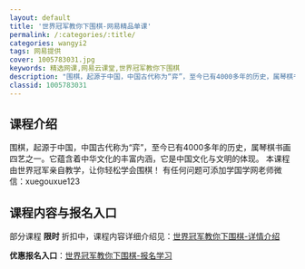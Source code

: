 ```yaml
---
layout: default
title: '世界冠军教你下围棋-网易精品单课'
permalink: /:categories/:title/
categories: wangyi2
tags: 网易提供
cover: 1005783031.jpg
keywords: 精选网课,网易云课堂,世界冠军教你下围棋
description: "围棋，起源于中国，中国古代称为“弈”，至今已有4000多年的历史，属琴棋书画四艺之一。它蕴含着中华文化的丰富内涵，它是中国文化与文明的体现。本课程由世界冠军亲自教学，让你轻松学会围棋！有任何"
classid: 1005783031
---
```


## 课程介绍

围棋，起源于中国，中国古代称为“弈”，至今已有4000多年的历史，属琴棋书画四艺之一。它蕴含着中华文化的丰富内涵，它是中国文化与文明的体现。
本课程由世界冠军亲自教学，让你轻松学会围棋！
有任何问题可添加学国学网老师微信：xuegouxue123

## 课程内容与报名入口

部分课程 **限时** 折扣中，课程内容详细介绍见：[世界冠军教你下围棋-详情介绍](https://study.163.com/course/introduction/1005783031.htm?share=1&shareId=1025206652&utm_campaign=share&utm_medium=iphoneShare&utm_source=&utm_u=1025206652)

**优惠报名入口**：[世界冠军教你下围棋-报名学习](https://study.163.com/course/introduction/1005783031.htm?share=1&shareId=1025206652&utm_campaign=share&utm_medium=iphoneShare&utm_source=&utm_u=1025206652)

